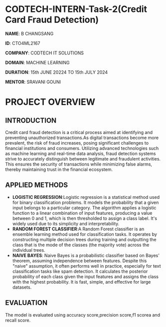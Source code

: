 # CODTECH-INTERN-Task-2(Credit Card Fraud Detection)
**NAME**: B CHANGSANG

**ID**: CTO4ML2167

**COMPANY**: CODTECH IT SOLUTIONS

**DOMAIN**: MACHINE LEARNING

**DURATION**: 15th JUNE 20224 TO 15th JULY 2024

**MENTOR**: SRAVANI GOUNI

# PROJECT OVERVIEW

## INTRODUCTION
Credit card fraud detection is a critical process aimed at identifying and preventing unauthorized transactions.As digital transactions become more prevalent, the risk of fraud increases, posing significant challenges to financial institutions and consumers. Utilizing advanced technologies such as machine learning and real-time data analysis, fraud detection systems strive to accurately distinguish between legitimate and fraudulent activities. This ensures the security of transactions while minimizing false alarms, thereby maintaining trust in the financial ecosystem.

## APPLIED METHODS
- **LOGISTIC REGRESSION**:Logistic regression is a statistical method used for binary classification problems. It models the probability that a given input belongs to a particular category. The algorithm applies a logistic function to a linear combination of input features, producing a value between 0 and 1, which is then thresholded to assign a class label. It's widely used due to its simplicity and interpretability.
-  **RANDOM FOREST CLASSIFIER**:A Random Forest classifier is an ensemble learning method used for classification tasks. It operates by constructing multiple decision trees during training and outputting the class that is the mode of the classes (the majority vote) across the individual trees.
- **NAIVE BAYES**: Naive Bayes is a probabilistic classifier based on Bayes' theorem, assuming independence between features. Despite this "naive" assumption, it often performs well in practice, especially for text classification tasks like spam detection. It calculates the posterior probability of each class given the input features and assigns the class with the highest probability. It is fast, simple, and effective for large datasets.

## EVALUATION
The model is evaluated using accuracy score,precision score,f1 scorea and recall score.
